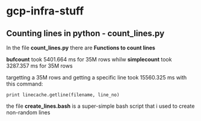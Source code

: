 # gcp-infra-stuff


## Counting lines in python - count_lines.py

In the file **count_lines.py** there are **Functions to count lines**

**bufcount** took 5401.664 ms for 35M rows whilw **simplecount** took 3287.357 ms for 35M rows

targetting a 35M rows and getting a specific line took 15560.325 ms with this command:
```
print linecache.getline(filename, line_no)
```

the file **create_lines.bash** is a super-simple bash script that i used to create non-random lines

